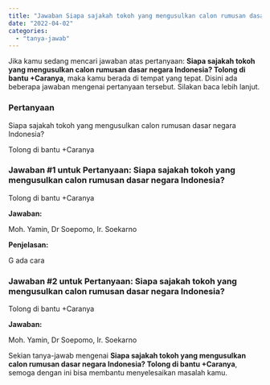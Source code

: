 ```yaml
---
title: "Jawaban Siapa sajakah tokoh yang mengusulkan calon rumusan dasar negara Indonesia? Tolong di bantu +Caranya​"
date: "2022-04-02"
categories: 
  - "tanya-jawab"
---
```


Jika kamu sedang mencari jawaban atas pertanyaan: **Siapa sajakah tokoh yang mengusulkan calon rumusan dasar negara Indonesia? Tolong di bantu +Caranya​**, maka kamu berada di tempat yang tepat. Disini ada beberapa jawaban mengenai pertanyaan tersebut. Silakan baca lebih lanjut.

### Pertanyaan

Siapa sajakah tokoh yang mengusulkan calon rumusan dasar negara Indonesia?  
  
  
  
  
Tolong di bantu +Caranya​

### Jawaban #1 untuk Pertanyaan: Siapa sajakah tokoh yang mengusulkan calon rumusan dasar negara Indonesia?  
  
  
  
  
Tolong di bantu +Caranya​

**Jawaban:**

Moh. Yamin, Dr Soepomo, Ir. Soekarno

**Penjelasan:**

G ada cara

### Jawaban #2 untuk Pertanyaan: Siapa sajakah tokoh yang mengusulkan calon rumusan dasar negara Indonesia?  
  
  
  
  
Tolong di bantu +Caranya​

**Jawaban:**

Moh. Yamin, Dr Soepomo, Ir. Soekarno

Sekian tanya-jawab mengenai **Siapa sajakah tokoh yang mengusulkan calon rumusan dasar negara Indonesia? Tolong di bantu +Caranya​**, semoga dengan ini bisa membantu menyelesaikan masalah kamu.
